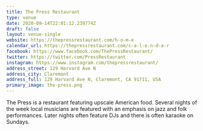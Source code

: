 ```yaml
---
title: The Press Restaurant
type: venue
date: 2020-09-14T22:01:12.239774Z
draft: false
layout: venue-single
website: https://thepressrestaurant.com/h-o-m-e
calendar_url: https://thepressrestaurant.com/c-a-l-e-n-d-a-r
facebook: https://www.facebook.com/ThePressRestaurant/
twitter: https://twitter.com/PressRestaurant
instagram: https://www.instagram.com/thepressrestaurant/
address_street: 129 Harvard Ave N
address_city: Claremont
address_full: 129 Harvard Ave N, Claremont, CA 91711, USA
primary_image: the-press.png
---
```

The Press is a restaurant featuring upscale American food.  Several nights of the week local musicians are featured with an emphasis on jazz and folk performances.  Later nights often feature DJs and there is often karaoke on Sundays.
